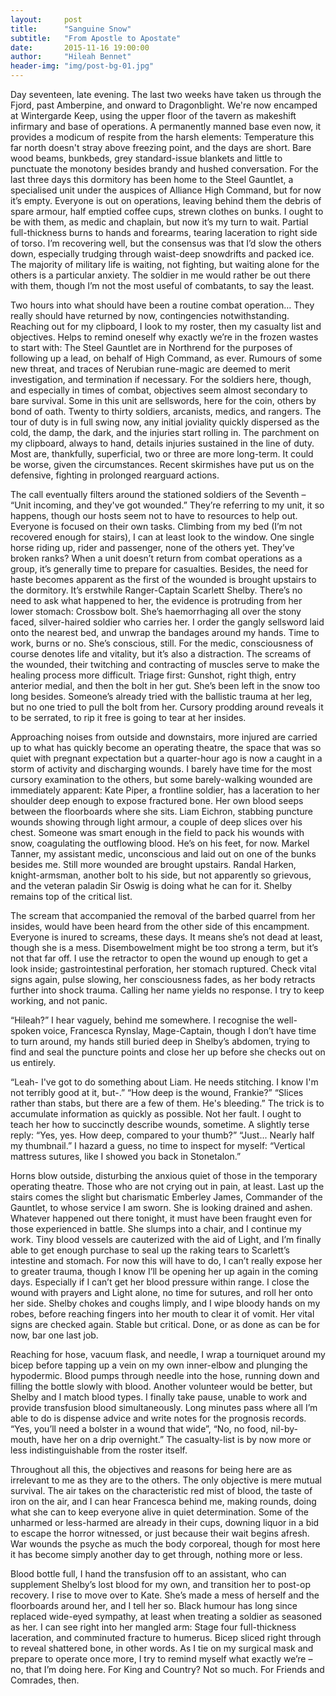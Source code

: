 ```yaml
---
layout:     post
title:      "Sanguine Snow"
subtitle:   "From Apostle to Apostate"
date:       2015-11-16 19:00:00
author:     "Hileah Bennet"
header-img: "img/post-bg-01.jpg"
---
```


<p>Day seventeen, late evening. The last two weeks have taken us through the Fjord, past Amberpine, and onward to Dragonblight. We're now encamped at Wintergarde Keep, using the upper floor of the tavern as makeshift infirmary and base of operations. A permanently manned base even now, it provides a modicum of respite from the harsh elements: Temperature this far north doesn't stray above freezing point, and the days are short. Bare wood beams, bunkbeds, grey standard-issue blankets and little to punctuate the monotony besides brandy and hushed conversation. For the last three days this dormitory has been home to the Steel Gauntlet, a specialised unit under the auspices of Alliance High Command, but for now it’s empty. Everyone is out on operations, leaving behind them the debris of spare armour, half emptied coffee cups, strewn clothes on bunks. I ought to be with them, as medic and chaplain, but now it’s my turn to wait. Partial full-thickness burns to hands and forearms, tearing laceration to right side of torso. I’m recovering well, but the consensus was that I’d slow the others down, especially trudging through waist-deep snowdrifts and packed ice. The majority of military life is waiting, not fighting, but waiting alone for the others is a particular anxiety. The soldier in me would rather be out there with them, though I’m not the most useful of combatants, to say the least.</p>

<p>Two hours into what should have been a routine combat operation… They really should have returned by now, contingencies notwithstanding. Reaching out for my clipboard, I look to my roster, then my casualty list and objectives. Helps to remind oneself why exactly we’re in the frozen wastes to start with: The Steel Gauntlet are in Northrend for the purposes of following up a lead, on behalf of High Command, as ever. Rumours of some new threat, and traces of Nerubian rune-magic are deemed to merit investigation, and termination if necessary. For the soldiers here, though, and especially in times of combat, objectives seem almost secondary to bare survival. Some in this unit are sellswords, here for the coin, others by bond of oath. Twenty to thirty soldiers, arcanists, medics, and rangers. The tour of duty is in full swing now, any initial joviality quickly dispersed as the cold, the damp, the dark, and the injuries start rolling in. The parchment on my clipboard, always to hand, details injuries sustained in the line of duty. Most are, thankfully, superficial, two or three are more long-term. It could be worse, given the circumstances. Recent skirmishes have put us on the defensive, fighting in prolonged rearguard actions. 
</p>

<p>The call eventually filters around the stationed soldiers of the Seventh – “Unit incoming, and they've got wounded.” They’re referring to my unit, it so happens, though our hosts seem not to have to resources to help out. Everyone is focused on their own tasks. Climbing from my bed (I’m not recovered enough for stairs), I can at least look to the window. One single horse riding up, rider and passenger, none of the others yet. They’ve broken ranks? When a unit doesn’t return from combat operations as a group, it’s generally time to prepare for casualties. Besides, the need for haste becomes apparent as the first of the wounded is brought upstairs to the dormitory. It’s erstwhile Ranger-Captain Scarlett Shelby. There’s no need to ask what happened to her, the evidence is protruding from her lower stomach: Crossbow bolt. She’s haemorrhaging all over the stony faced, silver-haired soldier who carries her. I order the gangly sellsword laid onto the nearest bed, and unwrap the bandages around my hands. Time to work, burns or no. She’s conscious, still. For the medic, consciousness of course denotes life and vitality, but it’s also a distraction. The screams of the wounded, their twitching and contracting of muscles serve to make the healing process more difficult. Triage first: Gunshot, right thigh, entry anterior medial, and then the bolt in her gut. She’s been left in the snow too long besides. Someone’s already tried with the ballistic trauma at her leg, but no one tried to pull the bolt from her. Cursory prodding around reveals it to be serrated, to rip it free is going to tear at her insides.
</p>

<p>Approaching noises from outside and downstairs, more injured are carried up to what has quickly become an operating theatre, the space that was so quiet with pregnant expectation but a quarter-hour ago is now a caught in a storm of activity and discharging wounds. I barely have time for the most cursory examination to the others, but some barely-walking wounded are immediately apparent: Kate Piper, a frontline soldier, has a laceration to her shoulder deep enough to expose fractured bone. Her own blood seeps between the floorboards where she sits. Liam Eichron, stabbing puncture wounds showing through light armour, a couple of deep slices over his chest. Someone was smart enough in the field to pack his wounds with snow, coagulating the outflowing blood. He’s on his feet, for now. Markel Tanner, my assistant medic, unconscious and laid out on one of the bunks besides me. Still more wounded are brought upstairs. Randal Harken, knight-armsman, another bolt to his side, but not apparently so grievous, and the veteran paladin Sir Oswig is doing what he can for it.  Shelby remains top of the critical list.
</p>

<p>The scream that accompanied the removal of the barbed quarrel from her insides, would have been heard from the other side of this encampment. Everyone is inured to screams, these days. It means she’s not dead at least, though she is a mess. Disembowelment might be too strong a term, but it’s not that far off. I use the retractor to open the wound up enough to get a look inside; gastrointestinal perforation, her stomach ruptured. Check vital signs again, pulse slowing, her consciousness fades, as her body retracts further into shock trauma. Calling her name yields no response. I try to keep working, and not panic.  
</p>

<p>“Hileah?” I hear vaguely, behind me somewhere. I recognise the well-spoken voice, Francesca Rynslay, Mage-Captain, though I don’t have time to turn around, my hands still buried deep in Shelby’s abdomen, trying to find and seal the puncture points and close her up before she checks out on us entirely.
</p>

<p>
	<span>“Leah- I've got to do something about Liam. He needs stitching. I know I'm not terribly good at it, but-.”</span>
	<span>“How deep is the wound, Frankie?”</span>
	<span>“Slices rather than stabs, but there are a few of them. He's bleeding.”</span>
	<span>The trick is to accumulate information as quickly as possible. Not her fault. I ought to teach her how to succinctly describe wounds, sometime.  A slightly terse reply: “Yes, yes. How deep, compared to your thumb?”</span>
	<span>“Just... Nearly half my thumbnail.”</span>
	<span>I hazard a guess, no time to inspect for myself: “Vertical mattress sutures, like I showed you back in Stonetalon.”</span>
</p>

<p>Horns blow outside, disturbing the anxious quiet of those in the temporary operating theatre. Those who are not crying out in pain, at least. Last up the stairs comes the slight but charismatic Emberley James, Commander of the Gauntlet, to whose service I am sworn. She is looking drained and ashen. Whatever happened out there tonight, it must have been fraught even for those experienced in battle. She slumps into a chair, and I continue my work. Tiny blood vessels are cauterized with the aid of Light, and I’m finally able to get enough purchase to seal up the raking tears to Scarlett’s intestine and stomach. For now this will have to do, I can’t really expose her to greater trauma, though I know I’ll be opening her up again in the coming days. Especially if I can’t get her blood pressure within range.  I close the wound with prayers and Light alone, no time for sutures, and roll her onto her side. Shelby chokes and coughs limply, and I wipe bloody hands on my robes, before reaching fingers into her mouth to clear it of vomit. Her vital signs are checked again. Stable but critical. Done, or as done as can be for now, bar one last job.
</p>

<p>Reaching for hose, vacuum flask, and needle, I wrap a tourniquet around my bicep before tapping up a vein on my own inner-elbow and plunging the hypodermic. Blood pumps through needle into the hose, running down and filling the bottle slowly with blood. Another volunteer would be better, but Shelby and I match blood types. I finally take pause, unable to work and provide transfusion blood simultaneously. Long minutes pass where all I’m able to do is dispense advice and write notes for the prognosis records. “Yes, you’ll need a bolster in a wound that wide”, “No, no food, nil-by-mouth, have her on a drip overnight.” The casualty-list is by now more or less indistinguishable from the roster itself.
</p>

<p>Throughout all this, the objectives and reasons for being here are as irrelevant to me as they are to the others. The only objective is mere mutual survival. The air takes on the characteristic red mist of blood, the taste of iron on the air, and I can hear Francesca behind me, making rounds, doing what she can to keep everyone alive in quiet determination. Some of the unharmed or less-harmed are already in their cups, downing liquor in a bid to escape the horror witnessed, or just because their wait begins afresh. War wounds the psyche as much the body corporeal, though for most here it has become simply another day to get through, nothing more or less.
</p>

<p>Blood bottle full, I hand the transfusion off to an assistant, who can supplement Shelby’s lost blood for my own, and transition her to post-op recovery. I rise to move over to Kate. She’s made a mess of herself and the floorboards around her, and I tell her so. Black humour has long since replaced wide-eyed sympathy, at least when treating a soldier as seasoned as her. I can see right into her mangled arm: Stage four full-thickness laceration, and comminuted fracture to humerus. Bicep sliced right through to reveal shattered bone, in other words. As I tie on my surgical mask and prepare to operate once more, I try to remind myself what exactly we’re – no, that I’m doing here. For King and Country? Not so much. For Friends and Comrades, then.</p>